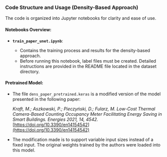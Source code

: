 ### Code Structure and Usage (Density-Based Approach)

The code is organized into Jupyter notebooks for clarity and ease of use.

#### Notebooks Overview:

* **`train_paper_unet.ipynb`**:

  * Contains the training process and results for the density-based approach.
  * Before running this notebook, label files must be created. Detailed instructions are provided in the README file located in the dataset directory.

#### Pretrained Model:

* The file `dens_paper_pretrained.keras` is a modified version of the model presented in the following paper:

  *Kraft, M.; Aszkowski, P.; Pieczyński, D.; Fularz, M. Low-Cost Thermal Camera-Based Counting Occupancy Meter Facilitating Energy Saving in Smart Buildings. Energies 2021, 14, 4542.*
  [https://doi.org/10.3390/en14154542](https://doi.org/10.3390/en14154542)

* The modification made is to support variable input sizes instead of a fixed input. The original weights trained by the authors were loaded into this model.



